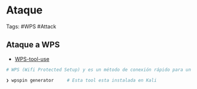 # Ataque 

Tags: #WPS #Attack 

## Ataque a WPS 

* [WPS-tool-use](https://www.dragonjar.org/rompiendo-redes-inalambricas-wpa-y-wpa2-con-wps-en-segundos.xhtml)

```bash 
# WPS (Wifi Protected Setup) y es un método de conexión rápido para un dispositivo 

❯ wpspin generator     # Esta tool esta instalada en Kali 
```